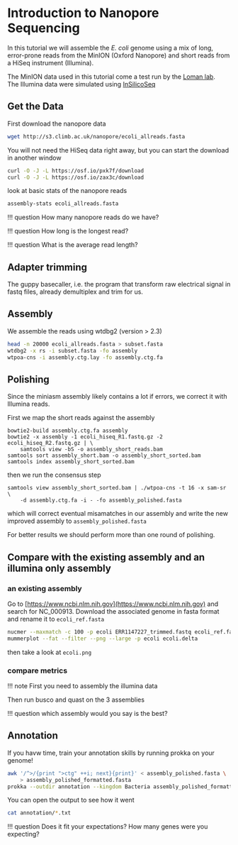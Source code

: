 # Introduction to Nanopore Sequencing

In this tutorial we will assemble the _E. coli_ genome using a mix of long, error-prone reads from the MinION (Oxford Nanopore) and short reads from a HiSeq instrument (Illumina).

The MinION data used in this tutorial come a test run by the [Loman lab](http://lab.loman.net/2015/09/24/first-sqk-map-006-experiment/).  
The Illumina data were simulated using [InSilicoSeq](https://github.com/HadrienG/InSilicoSeq)

## Get the Data

First download the nanopore data

```bash
wget http://s3.climb.ac.uk/nanopore/ecoli_allreads.fasta
```

You will not need the HiSeq data right away, but you can start the download in another window

```bash
curl -O -J -L https://osf.io/pxk7f/download
curl -O -J -L https://osf.io/zax3c/download
```

look at basic stats of the nanopore reads

```bash
assembly-stats ecoli_allreads.fasta
```

!!! question
How many nanopore reads do we have?

!!! question
How long is the longest read?

!!! question
What is the average read length?

## Adapter trimming

The guppy basecaller, i.e. the program that transform raw electrical signal in fastq files, already demultiplex and trim for us.

## Assembly

We assemble the reads using wtdbg2 (version > 2.3)

```bash
head -n 20000 ecoli_allreads.fasta > subset.fasta
wtdbg2 -x rs -i subset.fasta -fo assembly
wtpoa-cns -i assembly.ctg.lay -fo assembly.ctg.fa
```

## Polishing

Since the miniasm assembly likely contains a lot if errors, we correct it with Illumina reads.

First we map the short reads against the assembly

```
bowtie2-build assembly.ctg.fa assembly
bowtie2 -x assembly -1 ecoli_hiseq_R1.fastq.gz -2 ecoli_hiseq_R2.fastq.gz | \
    samtools view -bS -o assembly_short_reads.bam
samtools sort assembly_short.bam -o assembly_short_sorted.bam
samtools index assembly_short_sorted.bam
```

then we run the consensus step

```
samtools view assembly_short_sorted.bam | ./wtpoa-cns -t 16 -x sam-sr \
    -d assembly.ctg.fa -i - -fo assembly_polished.fasta
```

which will correct eventual misamatches in our assembly and write the new improved assembly to `assembly_polished.fasta`

For better results we should perform more than one round of polishing.

## Compare with the existing assembly and an illumina only assembly

### an existing assembly

Go to [https://www.ncbi.nlm.nih.gov](https://www.ncbi.nlm.nih.gov) and search for NC_000913.
Download the associated genome in fasta format and rename it to `ecoli_ref.fasta`

```bash
nucmer --maxmatch -c 100 -p ecoli ERR1147227_trimmed.fastq ecoli_ref.fasta
mummerplot --fat --filter --png --large -p ecoli ecoli.delta
```

then take a look at `ecoli.png`

### compare metrics

!!! note
First you need to assembly the illumina data

Then run busco and quast on the 3 assemblies

!!! question
which assembly would you say is the best?

## Annotation

If you havw time, train your annotation skills by running prokka on your genome!

```bash
awk '/^>/{print ">ctg" ++i; next}{print}' < assembly_polished.fasta \
    > assembly_polished_formatted.fasta
prokka --outdir annotation --kingdom Bacteria assembly_polished_formatted.fasta
```

You can open the output to see how it went

```bash
cat annotation/*.txt
```

!!! question
Does it fit your expectations? How many genes were you expecting?
